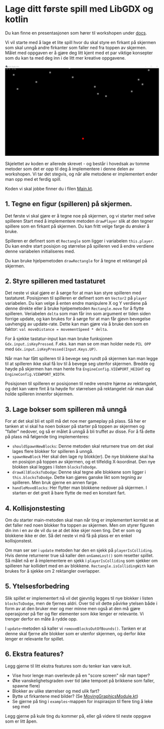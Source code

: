 # Lage ditt første spill med LibGDX og kotlin

Du kan finne en presentasjonen som hører til workshopen under [docs](docs).

Vi vil starte med å lage et lite spill hvor du skal styre en firkant på skjermen som skal
unngå andre firkanter som faller ned fra toppen av skjermen. Målet med oppgaven er å gjøre
deg litt kjent med et par viktige konsepter som du kan ta med deg inn i de litt mer kreative
oppgavene.

![Animasjon av spillet](docs/slides/bilder/game-animation.gif)

Skjelettet av koden er allerede skrevet - og består i hovedsak av tomme metoder som
det er opp til deg å implementere i denne delen av workshopen. Vi tar det stegvis, og når
alle metodene er implementert ender man opp med et ferdig spill.

Koden vi skal jobbe finner du i filen [Main.kt](src/main/kotlin/org/veiset/libgdx/Main.kt).

## 1. Tegne en figur (spilleren) på skjermen.

Det første vi skal gjøre er å tegne noe på skjermen, og vi starter med selve spilleren
Start med å implementere metoden `drawPlayer` slik at den tegner spillere som en firkant
på skjermen. Du kan fritt velge farge du ønsker å bruke.

Spilleren er definert som et `Rectangle` som ligger i variabelen `this.player`. Du kan
endre start posisjon og størrelse på spilleren ved å endre verdiene denne variabelen
initialiseres med.

Du kan bruke hjelpemetoden `drawRectangle` for å tegne et rektangel på skjermen.

## 2. Styre spilleren med tastaturet

Det neste vi skal gjøre er å sørge for at man kan styre spilleren med tastaturet.
Posisjonen til spilleren er definert som en `Vector2` på `player` variabelen.
Du kan velge å enten endre manipulere X og Y verdiene på denne direkte eller å bruke
hjelpemetoden `Rectangle.move` for å flytte spilleren. Veriabelen `delta` som man får
inn som argument er tiden siden forrige update, og kan brukes for å sørge for at man
får gjevn bevegelse uavhengig av update-rate. Dette kan man gjøre via å bruke den som
en faktor: `val moveDistance = movementSpeed * delta`.

For å sjekke tastatur-input kan man bruke funksjonen `Gdx.input.isKeyPressed`. F.eks.
kan man se om man holder nede `PIL OPP` med `Gdx.input.isKeyPressed(Input.Keys.UP)`.

Når man har fått spilleren til å bevege seg rundt på skjermen kan man legge til at
spilleren ikke skal få lov til å bevege seg utenfor skjermen. Bredde og høyde på skjermen
han man hente fra `EngineConfig.VIEWPORT_HEIGHT` og `EngineConfig.VIEWPORT_WIDTH`.

Posisjonen til spilleren  er posisjonen til nedre venstre hjørne av rektangelet, og
det kan være fint å ta høyde for størrelsen på rektangelet når man skal holde spilleren
innenfor skjermen.

## 3. Lage bokser som spilleren må unngå

For at det skal bli et spill må det noe mer gameplay på plass. Så her er tanken at vi
skal ha noen bokser på starter på toppen av skjermen og "faller" nedover, og så er målet
å unngå å bli truffet av disse. For å få dette på plass må følgende ting implementeres:

 * `shouldSpawnNewBlocks`: Denne metoden skal returnere true om det skal lages flere blokker
    for spilleren å unngå.
 * `spawnNewBlock` Her skal den lage ny blokk(er). De nye blokkene skal ha en posisjon på
    toppen av skjermen, og et tilfeldig X-koordinat. Den nye blokken skal legges i listen
   `blocksToDodge`.
 * `drawAllBlocksToDodge`: Denne skal tegne alle blokkene som ligger i `this.blocksToDodge`.
    Dette kan gjøres ganske likt som tegning av spilleren. Men bruk gjerne en annen farge.
 * `handleMoveBlocks`: Her flytter man blokkene nedover på skjermen. I starten er det greit
    å bare flytte de med en konstant fart.


## 4. Kollisjonstesting

Om du starter main-metoden skal man når ting er implementert korrekt se at det faller ned noen
blokker fra toppen av skjermen. Men om styrer figuren din inn i en av de vil du se at det ikke
skjer noen ting. Det er som og blokkene ikke er der. Så det neste vi må få på plass er en
enkel kollisjonstest.

Om man ser ser i `update` metoden har den en sjekk på `playerIsColliding`. Hvis denne returnerer
true så kaller den `onGameLost()` som resetter spillet. Så målet nå er å implementere en sjekk i
`playerIsColliding` som sjekker om spilleren har kollidert med en av blokkene. `Rectangle.isCollidingWith`
kan brukes for å sjekke om 2 rektangler overlapper.


## 5. Ytelsesforbedring

Slik spillet er implementert nå vil det gjevnlig legges til nye blokker i listen `blocksToDodge`,
men de fjernes aldri. Over tid vil dette påvirke ytelsen både i form av at den bruker mer og mer minne
men også at den må gjøre operasjoner på fler og fler elementer som ikke lenger er relevante. Vi trenger
derfor en måte å rydde opp. 

I `update`-metoden så kaller vi `removeBlocksOutOfBounds()`. Tanken er at denne skal fjerne alle blokker
som er utenfor skjermen, og derfor ikke lenger er relevante for spillet.

## 6. Ekstra features?

Legg gjerne til litt ekstra features som du tenker kan være kult.

 * Vise hvor lenge man overlevde på en "score screen" når man taper?
 * Øke vanskelighetsgraden over tid (øke tempoet på brikkene som faller, spawne flere)
 * Blokker av ulike størrelser og med ulik fart?
 * Bytte ut firkantene med bilder? (Se [MovingGraphicsModule.kt](src/main/kotlin/org/veiset/libgdx/examples/MovingGraphicModule.kt))
 * Se gjerne på ting i `examples`-mappen for inspirasjon til flere ting å leke seg med

Legg gjerne på kule ting du kommer på, eller gå videre til neste oppgave som er litt åpen.